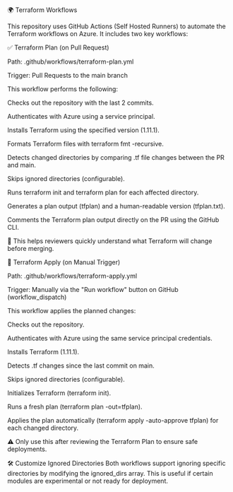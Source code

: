 🌍 Terraform Workflows

This repository uses GitHub Actions (Self Hosted Runners) to automate the Terraform workflows on Azure. It includes two key workflows:

✅ Terraform Plan (on Pull Request)

Path: .github/workflows/terraform-plan.yml
 
Trigger: Pull Requests to the main branch 

This workflow performs the following:

Checks out the repository with the last 2 commits.

Authenticates with Azure using a service principal.

Installs Terraform using the specified version (1.11.1).

Formats Terraform files with terraform fmt -recursive.

Detects changed directories by comparing .tf file changes between the PR and main.

Skips ignored directories (configurable).

Runs terraform init and terraform plan for each affected directory.

Generates a plan output (tfplan) and a human-readable version (tfplan.txt).

Comments the Terraform plan output directly on the PR using the GitHub CLI.

💬 This helps reviewers quickly understand what Terraform will change before merging.

🚀 Terraform Apply (on Manual Trigger)

Path: .github/workflows/terraform-apply.yml

Trigger: Manually via the "Run workflow" button on GitHub (workflow_dispatch)

This workflow applies the planned changes:

Checks out the repository.

Authenticates with Azure using the same service principal credentials.

Installs Terraform (1.11.1).

Detects .tf changes since the last commit on main.

Skips ignored directories (configurable).

Initializes Terraform (terraform init).

Runs a fresh plan (terraform plan -out=tfplan).

Applies the plan automatically (terraform apply -auto-approve tfplan) for each changed directory.

⚠️ Only use this after reviewing the Terraform Plan to ensure safe deployments.

🛠 Customize Ignored Directories
Both workflows support ignoring specific directories by modifying the ignored_dirs array. This is useful if certain modules are experimental or not ready for deployment.

